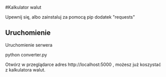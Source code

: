 #Kalkulator walut

Upewnij się, albo zainstaluj za pomocą pip dodatek "requests"

## Uruchomienie

Uruchomienie serwera

python converter.py

Otwórz w przeglądarce adres http://localhost:5000 , możesz już koszystać z kalkulatora walut.
